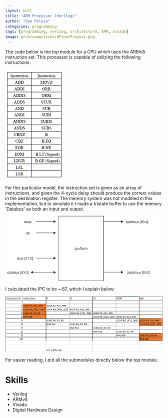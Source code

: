 ```yaml
---
layout: post
title: "ARM Processor (Verilog)"
author: "Dan Peluso"
categories: programming
tags: [programming, verilog, architecture, ARM, vivado]
image: arch/computerArchFinalProject.png
---
```


The code below is the top module for a CPU which uses the ARMv8 instruction set.
This processor is capable of utilizing the following instructions:

![instructions](\assets\img\arch\finalInsSet.png)

For this particular model, the instruction set is given as an array of instructions,
and given the 4-cycle delay should produce the correct values in the destination register.
The memory system was not modeled in this implementation, but to simulate it I made
a tristate buffer to use the memory 'Databus' as both an input and output.

![top](\assets\img\arch\archTopModuleFinalProj.png)

I calculated the IPC to be ~.67, which I explain below:

![ipc](\assets\img\arch\ipc_png.png)


For easier reading, I put all the submodules directly below the top module.


<script src="https://gist.github.com/pelusodan/8a8b4065b3b6375dc87e8c430be6f030.js"></script>

# Skills
- Verilog
- ARMv8
- Vivado
- Digital Hardware Design
